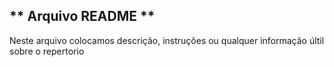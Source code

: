 ## ** Arquivo README **
Neste arquivo colocamos descrição, instruções ou qualquer informação últil sobre o repertorio